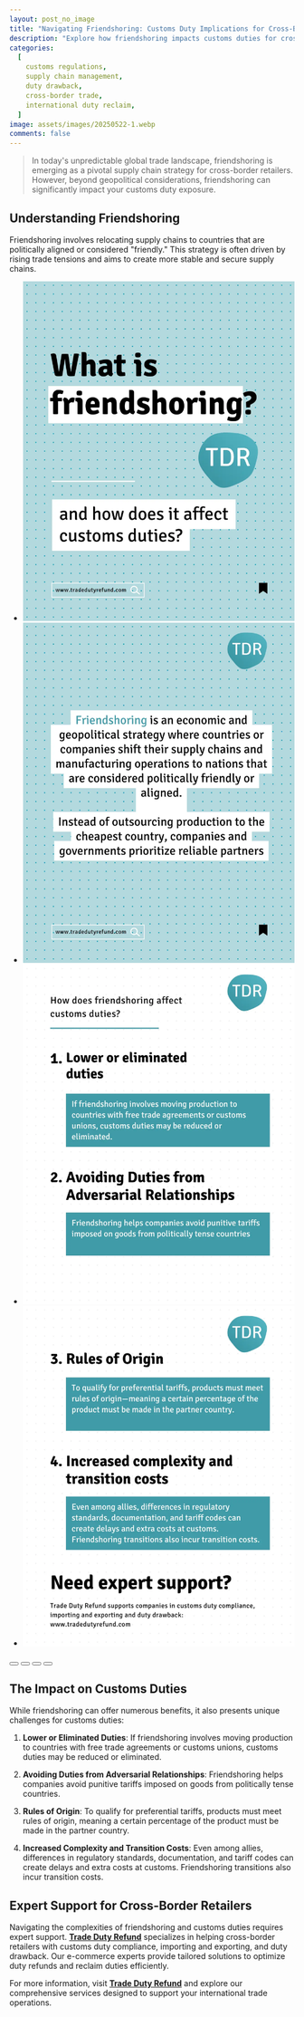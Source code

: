 ```yaml
---
layout: post_no_image
title: "Navigating Friendshoring: Customs Duty Implications for Cross-Border Retailers"
description: "Explore how friendshoring impacts customs duties for cross-border retailers and learn strategies to optimize duty refunds and reclaim duties efficiently."
categories:
  [
    customs regulations,
    supply chain management,
    duty drawback,
    cross-border trade,
    international duty reclaim,
  ]
image: assets/images/20250522-1.webp
comments: false
---
```


> In today's unpredictable global trade landscape, friendshoring is emerging as a pivotal supply chain strategy for cross-border retailers. However, beyond geopolitical considerations, friendshoring can significantly impact your customs duty exposure.

## Understanding Friendshoring

Friendshoring involves relocating supply chains to countries that are politically aligned or considered "friendly." This strategy is often driven by rising trade tensions and aims to create more stable and secure supply chains.

<div class="glide">
  <div class="glide__track" data-glide-el="track">
    <ul class="glide__slides">
      <li class="glide__slide"><img src="/assets/images/20250522-2.webp"></li>
      <li class="glide__slide"><img src="/assets/images/20250522-3.webp"></li>
      <li class="glide__slide"><img src="/assets/images/20250522-4.webp"></li>
      <li class="glide__slide"><img src="/assets/images/20250522-5.webp"></li>
    </ul>
  </div>
  <div class="glide__bullets" data-glide-el="controls[nav]">
    <button class="glide__bullet" data-glide-dir="=0"></button>
    <button class="glide__bullet" data-glide-dir="=1"></button>
    <button class="glide__bullet" data-glide-dir="=2"></button>
    <button class="glide__bullet" data-glide-dir="=3"></button>
  </div>
</div>

## The Impact on Customs Duties

While friendshoring can offer numerous benefits, it also presents unique challenges for customs duties:

1. **Lower or Eliminated Duties**: If friendshoring involves moving production to countries with free trade agreements or customs unions, customs duties may be reduced or eliminated.

2. **Avoiding Duties from Adversarial Relationships**: Friendshoring helps companies avoid punitive tariffs imposed on goods from politically tense countries.

3. **Rules of Origin**: To qualify for preferential tariffs, products must meet rules of origin, meaning a certain percentage of the product must be made in the partner country.

4. **Increased Complexity and Transition Costs**: Even among allies, differences in regulatory standards, documentation, and tariff codes can create delays and extra costs at customs. Friendshoring transitions also incur transition costs.

## Expert Support for Cross-Border Retailers

Navigating the complexities of friendshoring and customs duties requires expert support. [**Trade Duty Refund**](https://tradedutyrefund.com?utm_source=Blog&utm_medium=Article&utm_campaign=20250522Article) specializes in helping cross-border retailers with customs duty compliance, importing and exporting, and duty drawback. Our e-commerce experts provide tailored solutions to optimize duty refunds and reclaim duties efficiently.

For more information, visit [**Trade Duty Refund**](https://tradedutyrefund.com?utm_source=Blog&utm_medium=Article&utm_campaign=20250522Article) and explore our comprehensive services designed to support your international trade operations.

<script src="https://cdnjs.cloudflare.com/ajax/libs/Glide.js/3.2.0/glide.min.js" integrity="sha512-IkLiryZhI6G4pnA3bBZzYCT9Ewk87U4DGEOz+TnRD3MrKqaUitt+ssHgn2X/sxoM7FxCP/ROUp6wcxjH/GcI5Q==" crossorigin="anonymous" referrerpolicy="no-referrer"></script>
<link rel="stylesheet" href="https://cdnjs.cloudflare.com/ajax/libs/Glide.js/3.2.0/css/glide.core.min.css" integrity="sha512-YQlbvfX5C6Ym6fTUSZ9GZpyB3F92hmQAZTO5YjciedwAaGRI9ccNs4iw2QTCJiSPheUQZomZKHQtuwbHkA9lgw==" crossorigin="anonymous" referrerpolicy="no-referrer" />
<link rel="stylesheet" href="https://cdnjs.cloudflare.com/ajax/libs/Glide.js/3.2.0/css/glide.theme.min.css" integrity="sha512-wCwx+DYp8LDIaTem/rpXubV/C1WiNRsEVqoztV0NZm8tiTvsUeSlA/Uz02VTGSiqfzAHD4RnqVoevMcRZgYEcQ==" crossorigin="anonymous" referrerpolicy="no-referrer" />

<script>new Glide('.glide').mount()</script>
